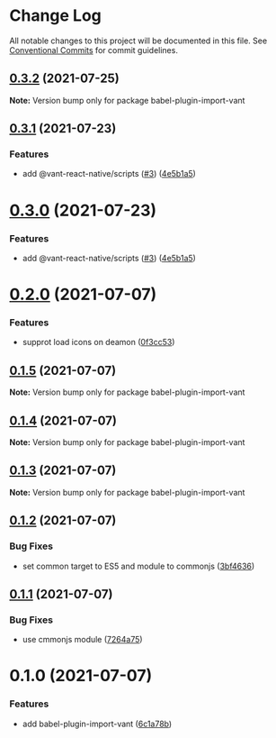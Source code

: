 # Change Log

All notable changes to this project will be documented in this file.
See [Conventional Commits](https://conventionalcommits.org) for commit guidelines.

## [0.3.2](https://github.com/youngjuning/vant-react-native/compare/babel-plugin-import-vant@0.3.1...babel-plugin-import-vant@0.3.2) (2021-07-25)

**Note:** Version bump only for package babel-plugin-import-vant





## [0.3.1](https://github.com/youngjuning/vant-react-native/compare/babel-plugin-import-vant@0.2.0...babel-plugin-import-vant@0.3.1) (2021-07-23)


### Features

* add @vant-react-native/scripts ([#3](https://github.com/youngjuning/vant-react-native/issues/3)) ([4e5b1a5](https://github.com/youngjuning/vant-react-native/commit/4e5b1a5271f5f95ae133a14d233c51acf8539a26))





# [0.3.0](https://github.com/youngjuning/vant-react-native/compare/babel-plugin-import-vant@0.2.0...babel-plugin-import-vant@0.3.0) (2021-07-23)


### Features

* add @vant-react-native/scripts ([#3](https://github.com/youngjuning/vant-react-native/issues/3)) ([4e5b1a5](https://github.com/youngjuning/vant-react-native/commit/4e5b1a5271f5f95ae133a14d233c51acf8539a26))





# [0.2.0](https://github.com/youngjuning/vant-react-native/compare/babel-plugin-import-vant@0.1.5...babel-plugin-import-vant@0.2.0) (2021-07-07)


### Features

* supprot load icons on deamon ([0f3cc53](https://github.com/youngjuning/vant-react-native/commit/0f3cc533b1da62c42ae9d61ba4a49a1c16a57805))





## [0.1.5](https://github.com/youngjuning/vant-react-native/compare/babel-plugin-import-vant@0.1.4...babel-plugin-import-vant@0.1.5) (2021-07-07)

**Note:** Version bump only for package babel-plugin-import-vant





## [0.1.4](https://github.com/youngjuning/vant-react-native/compare/babel-plugin-import-vant@0.1.3...babel-plugin-import-vant@0.1.4) (2021-07-07)

**Note:** Version bump only for package babel-plugin-import-vant





## [0.1.3](https://github.com/youngjuning/vant-react-native/compare/babel-plugin-import-vant@0.1.2...babel-plugin-import-vant@0.1.3) (2021-07-07)

**Note:** Version bump only for package babel-plugin-import-vant





## [0.1.2](https://github.com/youngjuning/vant-react-native/compare/babel-plugin-import-vant@0.1.1...babel-plugin-import-vant@0.1.2) (2021-07-07)


### Bug Fixes

* set common target to ES5 and module to commonjs ([3bf4636](https://github.com/youngjuning/vant-react-native/commit/3bf463628996ef3d66b5e47d0ae245e8b8516ac7))





## [0.1.1](https://github.com/youngjuning/vant-react-native/compare/babel-plugin-import-vant@0.1.0...babel-plugin-import-vant@0.1.1) (2021-07-07)


### Bug Fixes

* use cmmonjs module ([7264a75](https://github.com/youngjuning/vant-react-native/commit/7264a75202bec00395f5968cf4df08044da07037))





# 0.1.0 (2021-07-07)


### Features

* add babel-plugin-import-vant ([6c1a78b](https://github.com/youngjuning/vant-react-native/commit/6c1a78bb98ad345156dcbcdc6ba2440acb5d4afc))

